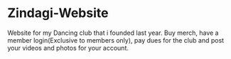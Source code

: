 # Zindagi-Website
Website for my Dancing club that i founded last year. Buy merch, have a member login(Exclusive to members only), pay dues for the club and post your videos and photos for your account.
